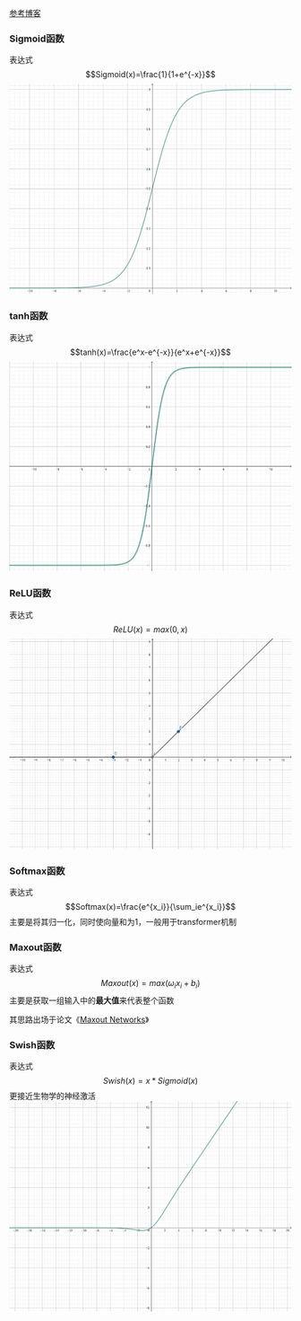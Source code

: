 [参考博客](https://blog.csdn.net/hy592070616/article/details/120616475)
### Sigmoid函数
表达式$$Sigmoid(x)=\frac{1}{1+e^{-x}}$$
![pic2](../data/pic2.png)

### tanh函数
表达式$$tanh(x)=\frac{e^x-e^{-x}}{e^x+e^{-x}}$$
![pic3](../data/pic3.png)

### ReLU函数
表达式$$ReLU(x)=max(0,x)$$
![pic4](../data/pic4.png)

### Softmax函数
表达式$$Softmax(x)=\frac{e^{x_i}}{\sum_ie^{x_i}}$$
主要是将其归一化，同时使向量和为1，一般用于transformer机制

### Maxout函数
表达式$$Maxout(x)=max(\omega_ix_i+b_i)$$
主要是获取一组输入中的**最大值**来代表整个函数

其思路出场于论文《[Maxout Networks](https://arxiv.org/pdf/1302.4389)》

### Swish函数
表达式$$Swish(x)=x*Sigmoid(x)$$
更接近生物学的神经激活
![pic5](../data/pic5.png)
